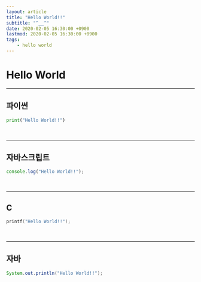 ```yaml
---
layout: article
title: "Hello World!!"
subtitle: "^__^"
date: 2020-02-05 16:30:00 +0900
lastmod: 2020-02-05 16:30:00 +0900
tags: 
    - hello world
---
```


# Hello World
---

## **파이썬**
```python
print("Hello World!!")
```

<br>

***

## **자바스크립트**
~~~javascript
console.log("Hello World!!");
~~~

<br>

***

## **C**
```c
printf("Hello World!!");
```

<br>

***

## **자바**
```java
System.out.println("Hello World!!");
```

<br><br><br><br>